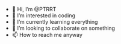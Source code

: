 - 👋 Hi, I’m @PTRRT
- 👀 I’m interested in coding
- 🌱 I’m currently learning everything
- 💞️ I’m looking to collaborate on something
- 📫 How to reach me anyway

<!---
PTRRT/PTRRT is a ✨ special ✨ repository because its `README.md` (this file) appears on your GitHub profile.
You can click the Preview link to take a look at your changes.
--->

